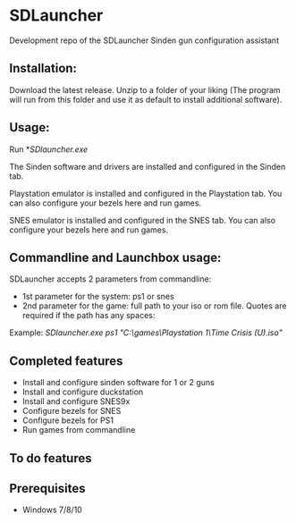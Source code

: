 # SDLauncher
Development repo of the SDLauncher Sinden gun configuration assistant


## Installation:

Download the latest release.
Unzip to a folder of your liking (The program will run from this folder and use it as default to install additional software).

## Usage:
Run **SDlauncher.exe*

The Sinden software and drivers are installed and configured in the Sinden tab.

Playstation emulator is installed and configured in the Playstation tab. You can also configure your bezels here and run games.

SNES emulator is installed and configured in the SNES tab. You can also configure your bezels here and run games.

## Commandline and Launchbox usage:

SDLauncher accepts 2 parameters from commandline:
- 1st parameter for the system: ps1 or snes
- 2nd parameter for the game: full path to your iso or rom file. Quotes are required if the path has any spaces:

Example: *SDlauncher.exe ps1 "C:\games\Playstation 1\Time Crisis (U).iso"*


## Completed features
- Install and configure sinden software for 1 or 2 guns
- Install and configure duckstation
- Install and configure SNES9x
- Configure bezels for SNES
- Configure bezels for PS1
- Run games from commandline

## To do features

## Prerequisites
- Windows 7/8/10

